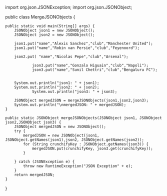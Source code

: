 
 
import org.json.JSONException;
import org.json.JSONObject;
 

public class MergeJSONObjects {
 
	public static void main(String[] args) {
		JSONObject json1 = new JSONObject();
		JSONObject json2 = new JSONObject();
 
		json1.put("name","Alexis Sanchez","club","Manchester United");
		json1.put("name","Robin van Persie","club","Feyenoord");
 
		json2.put( "name","Nicolas Pepe","club","Arsenal");

                json3.put("name","Gonzalo Higuain","club","Napoli");
                json3.put("name","Sunil Chettri","club","Bengaluru FC");
 
 
		System.out.println("json1: " + json1);
		System.out.println("json2: " + json2);
                System.out.println("json3: " + json3);
 
		JSONObject mergedJSON = mergeJSONObjects(json1,json2,json3);
		System.out.println("\nmergedJSON: " + mergedJSON);
	}
 
	public static JSONObject mergeJSONObjects(JSONObject json1, JSONObject json2,JSONObject json3) {
		JSONObject mergedJSON = new JSONObject();
		try {
			mergedJSON = new JSONObject(json1, JSONObject.getNames(json1),json2, JSONObject.getNames(json2));
			for (String crunchifyKey : JSONObject.getNames(json3)) {
				mergedJSON.put(crunchifyKey, json3.get(crunchifyKey));
			}
 
		} catch (JSONException e) {
			throw new RuntimeException("JSON Exception" + e);
		}
		return mergedJSON;
	}
} 
